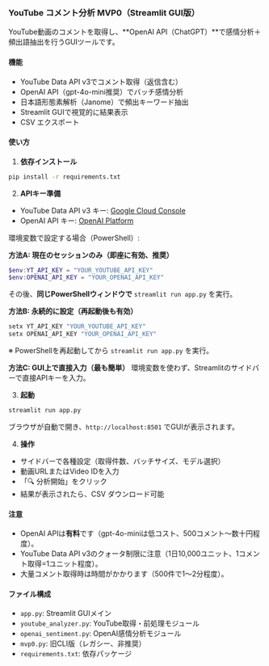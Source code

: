 ### YouTube コメント分析 MVP0（Streamlit GUI版）

YouTube動画のコメントを取得し、**OpenAI API（ChatGPT）**で感情分析＋頻出語抽出を行うGUIツールです。

#### 機能
- YouTube Data API v3でコメント取得（返信含む）
- OpenAI API（gpt-4o-mini推奨）でバッチ感情分析
- 日本語形態素解析（Janome）で頻出キーワード抽出
- Streamlit GUIで視覚的に結果表示
- CSV エクスポート

#### 使い方
1) **依存インストール**
```bash
pip install -r requirements.txt
```

2) **APIキー準備**
- YouTube Data API v3 キー: [Google Cloud Console](https://console.cloud.google.com/)
- OpenAI API キー: [OpenAI Platform](https://platform.openai.com/)

環境変数で設定する場合（PowerShell）:

**方法A: 現在のセッションのみ（即座に有効、推奨）**
```powershell
$env:YT_API_KEY = "YOUR_YOUTUBE_API_KEY"
$env:OPENAI_API_KEY = "YOUR_OPENAI_API_KEY"
```
その後、**同じPowerShellウィンドウで** `streamlit run app.py` を実行。

**方法B: 永続的に設定（再起動後も有効）**
```powershell
setx YT_API_KEY "YOUR_YOUTUBE_API_KEY"
setx OPENAI_API_KEY "YOUR_OPENAI_API_KEY"
```
※ PowerShellを再起動してから `streamlit run app.py` を実行。

**方法C: GUI上で直接入力（最も簡単）**
環境変数を使わず、Streamlitのサイドバーで直接APIキーを入力。

3) **起動**
```bash
streamlit run app.py
```

ブラウザが自動で開き、`http://localhost:8501` でGUIが表示されます。

4) **操作**
- サイドバーで各種設定（取得件数、バッチサイズ、モデル選択）
- 動画URLまたはVideo IDを入力
- 「🔍 分析開始」をクリック
- 結果が表示されたら、CSV ダウンロード可能

#### 注意
- OpenAI APIは**有料**です（gpt-4o-miniは低コスト、500コメント～数十円程度）。
- YouTube Data API v3のクォータ制限に注意（1日10,000ユニット、1コメント取得=1ユニット程度）。
- 大量コメント取得時は時間がかかります（500件で1～2分程度）。

#### ファイル構成
- `app.py`: Streamlit GUIメイン
- `youtube_analyzer.py`: YouTube取得・前処理モジュール
- `openai_sentiment.py`: OpenAI感情分析モジュール
- `mvp0.py`: 旧CLI版（レガシー、非推奨）
- `requirements.txt`: 依存パッケージ


